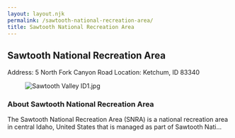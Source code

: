 ```yaml
---
layout: layout.njk
permalink: /sawtooth-national-recreation-area/
title: Sawtooth National Recreation Area
---
```


<article class="attraction-detail container">
  <h2>Sawtooth National Recreation Area</h2>
  <div class="attraction-meta">
    <span class="address">Address: 5 North Fork Canyon Road</span>
    <span class="location">Location: Ketchum, ID 83340</span>
  </div>
  <figure class="attraction-image">
    <img src="https://upload.wikimedia.org/wikipedia/commons/9/9d/Sawtooth_Valley_ID1.jpg?v=1743943749170" alt="Sawtooth Valley ID1.jpg" loading="lazy">
  </figure>
  <div class="attraction-description">
    <h3>About Sawtooth National Recreation Area</h3>
    <p>The Sawtooth National Recreation Area (SNRA) is a national recreation area in central Idaho, United States that is managed as part of Sawtooth Nati...</p>
  </div>
  
</article>